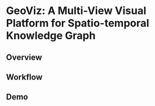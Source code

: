 # GeoViz: A Multi-View Visual Platform for Spatio-temporal Knowledge Graph
## Overview



## Workflow



## Demo

